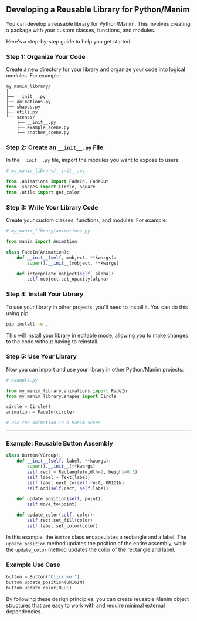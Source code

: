 ## Developing a Reusable Library for Python/Manim

You can develop a reusable library for Python/Manim. This involves creating a package with your custom classes, functions, and modules.

Here's a step-by-step guide to help you get started:

### Step 1: Organize Your Code

Create a new directory for your library and organize your code into logical modules. For example:

```text
my_manim_library/
│
├── __init__.py
├── animations.py
├── shapes.py
├── utils.py
└── scenes/
    ├── __init__.py
    ├── example_scene.py
    └── another_scene.py
```

### Step 2: Create an `__init__.py` File

In the `__init__.py` file, import the modules you want to expose to users:

```python
# my_manim_library/__init__.py

from .animations import FadeIn, FadeOut
from .shapes import Circle, Square
from .utils import get_color
```

### Step 3: Write Your Library Code

Create your custom classes, functions, and modules. For example:

```python
# my_manim_library/animations.py

from manim import Animation

class FadeIn(Animation):
    def __init__(self, mobject, **kwargs):
        super().__init__(mobject, **kwargs)

    def interpolate_mobject(self, alpha):
        self.mobject.set_opacity(alpha)
```

### Step 4: Install Your Library

To use your library in other projects, you'll need to install it. You can do this using pip:

```bash
pip install -e .
```

This will install your library in editable mode, allowing you to make changes to the code without having to reinstall.

### Step 5: Use Your Library

Now you can import and use your library in other Python/Manim projects:

```python
# example.py

from my_manim_library.animations import FadeIn
from my_manim_library.shapes import Circle

circle = Circle()
animation = FadeIn(circle)

# Use the animation in a Manim scene
```

---

### Example: Reusable Button Assembly

```python
class Button(VGroup):
    def __init__(self, label, **kwargs):
        super().__init__(**kwargs)
        self.rect = Rectangle(width=2, height=0.5)
        self.label = Text(label)
        self.label.next_to(self.rect, ORIGIN)
        self.add(self.rect, self.label)

    def update_position(self, point):
        self.move_to(point)

    def update_color(self, color):
        self.rect.set_fill(color)
        self.label.set_color(color)
```

In this example, the `Button` class encapsulates a rectangle and a label. The `update_position` method updates the position of the entire assembly, while the `update_color` method updates the color of the rectangle and label.

### Example Use Case

```python
button = Button("Click me!")
button.update_position(ORIGIN)
button.update_color(BLUE)
```

By following these design principles, you can create reusable Manim object structures that are easy to work with and require minimal external dependencies.